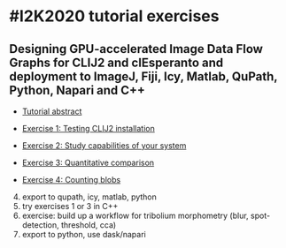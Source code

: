 # #I2K2020 tutorial exercises
## Designing GPU-accelerated Image Data Flow Graphs for CLIJ2 and clEsperanto and deployment to ImageJ, Fiji, Icy, Matlab, QuPath, Python, Napari and C++

* [Tutorial abstract](9.pdf)

* [Exercise 1: Testing CLIJ2 installation]()
* [Exercise 2: Study capabilities of your system]()
* [Exercise 3: Quantitative comparison]()
* [Exercise 4: Counting blobs]()

4. export to qupath, icy, matlab, python
7. try exercises 1 or 3 in C++
5. exercise: build up a workflow for tribolium morphometry (blur, spot-detection, threshold, cca)
6. export to python, use dask/napari


